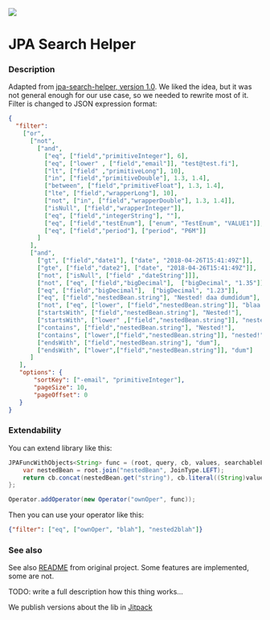 [![](https://jitpack.io/v/VRTFinland/jpa-search-helper.svg)](https://jitpack.io/#VRTFinland/jpa-search-helper)

# JPA Search Helper

### Description
Adapted from [jpa-search-helper, version 1.0](https://github.com/biagioT/jpa-search-helper/tree/1.0.3).
We liked the idea, but it was not general enough for our use case, so we needed to rewrite most of it. 
Filter is changed to JSON expression format:

```json
{
  "filter":
    ["or",
      ["not",
        ["and",
          ["eq", ["field","primitiveInteger"], 6],
          ["eq", ["lower" , ["field","email"]], "test@test.fi"],
          ["lt", ["field" ,"primitiveLong"], 10],
          ["in", ["field","primitiveDouble"], 1.3, 1.4],
          ["between", ["field","primitiveFloat"], 1.3, 1.4],
          ["lte", ["field","wrapperLong"], 10],
          ["not", ["in", ["field","wrapperDouble"], 1.3, 1.4]],
          ["isNull", ["field","wrapperInteger"]],
          ["eq", ["field","integerString"], ""],
          ["eq", ["field","testEnum"], ["enum", "TestEnum", "VALUE1"]],
          ["eq", ["field","period"], ["period", "P6M"]]          
        ]
      ],
      ["and",
        ["gt", ["field","date1"], ["date", "2018-04-26T15:41:49Z"]],
        ["gte", ["field","date2"], ["date", "2018-04-26T15:41:49Z"]],
        ["not", ["isNull", ["field" ,"dateString"]]],
        ["not", ["eq", ["field","bigDecimal"],  ["bigDecimal", "1.35"]]],
        ["eq", ["field","bigDecimal"],  ["bigDecimal", "1.23"]],
        ["eq", ["field","nestedBean.string"], "Nested! daa dumdidum"],
        ["not", ["eq", ["lower", ["field","nestedBean.string"]], "blaa!"]],
        ["startsWith", ["field","nestedBean.string"], "Nested!"],
        ["startsWith", ["lower" ,["field","nestedBean.string"]], "nested!"],
        ["contains", ["field","nestedBean.string"], "Nested!"],
        ["contains", ["lower",["field","nestedBean.string"]], "nested!"],
        ["endsWith", ["field","nestedBean.string"], "dum"],
        ["endsWith", ["lower",["field","nestedBean.string"]], "dum"]        
      ]
   ],
   "options": {
       "sortKey": ["-email", "primitiveInteger"],
       "pageSize": 10,
       "pageOffset": 0 
   } 
}
```


### Extendability

You can extend library like this:

```java
JPAFuncWithObjects<String> func = (root, query, cb, values, searchableFields) -> {
    var nestedBean = root.join("nestedBean", JoinType.LEFT);
    return cb.concat(nestedBean.get("string"), cb.literal((String)values[0]));
};

Operator.addOperator(new Operator("ownOper", func));
```

Then you can use your operator like this:

```json
{"filter": ["eq", ["ownOper", "blah"], "nested2blah"]}
```

### See also

See also [README](https://github.com/biagioT/jpa-search-helper/blob/1.0.3/README.md) from original project. 
Some features are implemented, some are not.

TODO: write a full description how this thing works...

We publish versions about the lib in [Jitpack](https://jitpack.io/#VRTFinland/jpa-search-helper)
